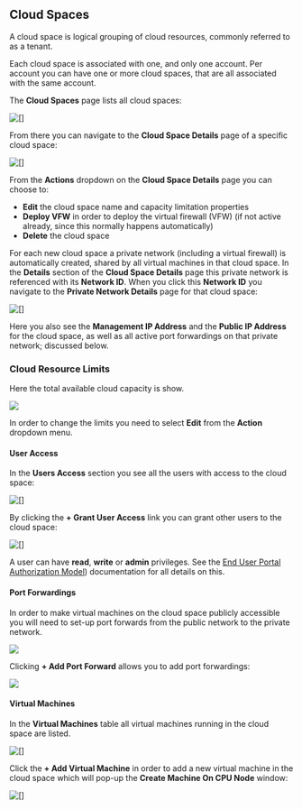 ## Cloud Spaces

A cloud space is logical grouping of cloud resources, commonly referred to as a tenant.

Each cloud space is associated with one, and only one account. Per account you can have one or more cloud spaces, that are all associated with the same account.

The **Cloud Spaces** page lists all cloud spaces:

![[]](CloudSpaces.png)

From there you can navigate to the **Cloud Space Details** page of a specific cloud space:

![[]](CloudSpaceDetails.png)

From the **Actions** dropdown on the **Cloud Space Details** page you can choose to:
- **Edit** the cloud space name and capacity limitation properties
- **Deploy VFW** in order to deploy the virtual firewall (VFW) (if not active already, since this normally happens automatically)
- **Delete** the cloud space

For each new cloud space a private network (including a virtual firewall) is automatically created, shared by all virtual machines in that cloud space. In the **Details** section of the **Cloud Space Details** page this private network is referenced with its **Network ID**. When you click this **Network ID** you navigate to the **Private Network Details** page for that cloud space:

![[]](PrivateNetworkDetails.png)

Here you also see the **Management IP Address** and the **Public IP Address** for the cloud space, as well as all active port forwardings on that private network; discussed below.


### Cloud Resource Limits

Here the total available cloud capacity is show.

![](CloudResourceLimits.png)

In order to change the limits you need to select **Edit** from the **Action** dropdown menu.


#### User Access

In the **Users Access** section you see all the users with access to the cloud space:

![[]](UsersAccess.png)

By clicking the **+ Grant User Access** link you can grant other users to the cloud space:

![[]](GrantUserAccess.png)

A user can have **read**, **write** or **admin** privileges. See the [End User Portal Authorization Model](../../EndUserPortal/Authorization/AuthorizationModel.md)) documentation for all details on this.


#### Port Forwardings

In order to make virtual machines on the cloud space publicly accessible you will need to set-up port forwards from the public network to the private network.

![](PortForwardings.png)

Clicking **+ Add Port Forward** allows you to add port forwardings:

![](CreatePortForwardings.png)


#### Virtual Machines

In the **Virtual Machines** table all virtual machines running in the cloud space are listed.

![[]](VirtualMachines.png)

Click the **+ Add Virtual Machine** in order to add a new virtual machine in the cloud space which will pop-up the **Create Machine On CPU Node** window:

![[]](CreateMachine.png)
